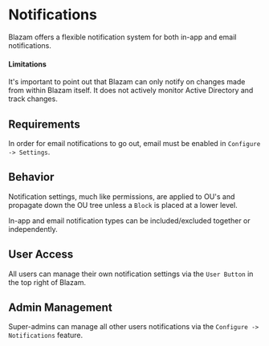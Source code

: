 # Notifications
Blazam offers a flexible notification system for both in-app and email notifications.

#### Limitations
It's important to point out that Blazam can only notify on changes made from
within Blazam itself. It does not actively monitor Active Directory and track
changes.

## Requirements
In order for email notifications to go out, email must be enabled in `Configure -> Settings`.

## Behavior
Notification settings, much like permissions, are applied to OU's and propagate down the OU tree
unless a `Block` is placed at a lower level.

In-app and email notification types can be included/excluded together or independently.

## User Access
All users can manage their own notification settings via the `User Button` in the top right of Blazam.

## Admin Management
Super-admins can manage all other users notifications via the `Configure -> Notifications` feature.